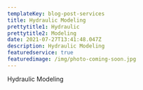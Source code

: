 ```yaml
---
templateKey: blog-post-services
title: Hydraulic Modeling
prettytitle1: Hydraulic
prettytitle2: Modeling
date: 2021-07-27T13:41:48.047Z
description: Hydraulic Modeling
featuredservice: true
featuredimage: /img/photo-coming-soon.jpg
---
```

Hydraulic Modeling